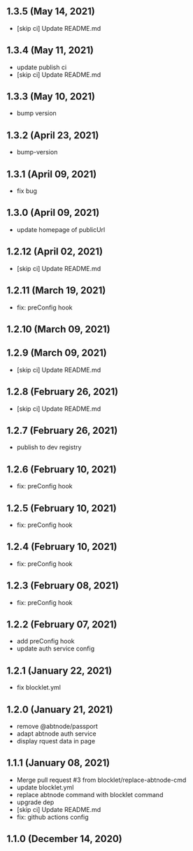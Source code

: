 ## 1.3.5 (May 14, 2021)

- [skip ci] Update README.md

## 1.3.4 (May 11, 2021)

- update publish ci
- [skip ci] Update README.md

## 1.3.3 (May 10, 2021)

- bump version

## 1.3.2 (April 23, 2021)

- bump-version

## 1.3.1 (April 09, 2021)

- fix bug

## 1.3.0 (April 09, 2021)

- update homepage of publicUrl

## 1.2.12 (April 02, 2021)

- [skip ci] Update README.md

## 1.2.11 (March 19, 2021)

- fix: preConfig hook

## 1.2.10 (March 09, 2021)



## 1.2.9 (March 09, 2021)

- [skip ci] Update README.md

## 1.2.8 (February 26, 2021)

- [skip ci] Update README.md

## 1.2.7 (February 26, 2021)

- publish to dev registry

## 1.2.6 (February 10, 2021)

- fix: preConfig hook

## 1.2.5 (February 10, 2021)

- fix: preConfig hook

## 1.2.4 (February 10, 2021)

- fix: preConfig hook

## 1.2.3 (February 08, 2021)

- fix: preConfig hook

## 1.2.2 (February 07, 2021)

- add preConfig hook
- update auth service config

## 1.2.1 (January 22, 2021)

- fix blocklet.yml

## 1.2.0 (January 21, 2021)

- remove @abtnode/passport
- adapt abtnode auth service
- display rquest data in page

## 1.1.1 (January 08, 2021)

- Merge pull request #3 from blocklet/replace-abtnode-cmd
- update blocklet.yml
- replace abtnode command with blocklet command
- upgrade dep
- [skip ci] Update README.md
- fix: github actions config

## 1.1.0 (December 14, 2020)
